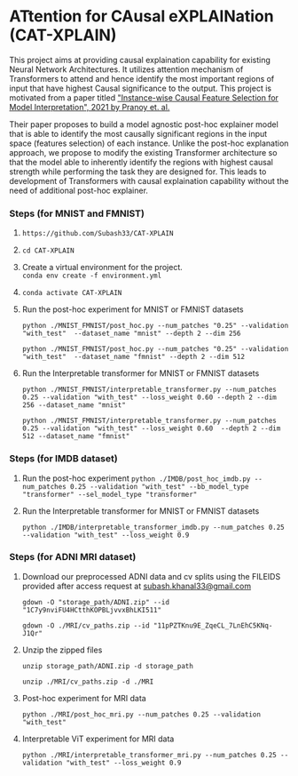 # ATtention for CAusal eXPLAINation (CAT-XPLAIN)
This project aims at providing causal explaination capability for existing Neural Network Architectures. It utilizes attention mechanism of Transformers to attend and hence identify the most important regions of input that have highest Causal significance to the output. This project is motivated from a paper titled ["Instance-wise Causal Feature Selection for Model Interpretation", 2021 by Pranoy et. al.](https://openaccess.thecvf.com/content/CVPR2021W/CiV/papers/Panda_Instance-Wise_Causal_Feature_Selection_for_Model_Interpretation_CVPRW_2021_paper.pdf) 

Their paper proposes to build a model agnostic post-hoc explainer model that is able to identify the most causally significant regions in the input space (features selection) of each instance. Unlike the post-hoc explanation approach, we propose to modify the existing Transformer architecture so that the model able to inherently identify the regions with highest causal strength while performing the task they are designed for. This leads to development of Transformers with causal explaination capability without the need of additional post-hoc explainer.


### Steps (for MNIST and FMNIST)

1. `https://github.com/Subash33/CAT-XPLAIN`
2. `cd CAT-XPLAIN`
3. Create a virtual environment for the project.\
    `conda env create -f environment.yml`
4.  `conda activate CAT-XPLAIN`
5. Run the post-hoc experiment for MNIST or FMNIST datasets

    `python ./MNIST_FMNIST/post_hoc.py --num_patches "0.25" --validation "with_test"  --dataset_name "mnist" --depth 2 --dim 256`

    `python ./MNIST_FMNIST/post_hoc.py --num_patches "0.25" --validation "with_test"  --dataset_name "fmnist" --depth 2 --dim 512`

6. Run the Interpretable transformer for MNIST or FMNIST datasets

    `python ./MNIST_FMNIST/interpretable_transformer.py --num_patches 0.25 --validation "with_test" --loss_weight 0.60 --depth 2 --dim 256 --dataset_name "mnist"`

    `python ./MNIST_FMNIST/interpretable_transformer.py --num_patches 0.25 --validation "with_test" --loss_weight 0.60  --depth 2 --dim 512 --dataset_name "fmnist"`

### Steps (for IMDB dataset)
1. Run the post-hoc experiment 
    `python ./IMDB/post_hoc_imdb.py --num_patches 0.25 --validation "with_test" --bb_model_type "transformer" --sel_model_type "transformer"`


2. Run the Interpretable transformer for MNIST or FMNIST datasets

    `python ./IMDB/interpretable_transformer_imdb.py --num_patches 0.25 --validation "with_test" --loss_weight 0.9`


### Steps (for ADNI MRI dataset)

1. Download our preprocessed ADNI data and cv splits using the FILEIDS provided after access request at subash.khanal33@gmail.com
    
    `gdown -O "storage_path/ADNI.zip" --id "1C7y9nviFU4HCtthKOPBLjvvxBhLKI511"`

    `gdown -O ./MRI/cv_paths.zip --id "11pPZTKnu9E_ZqeCL_7LnEhC5KNq-J1Qr"`


2. Unzip the zipped files

    `unzip storage_path/ADNI.zip -d storage_path`

    `unzip ./MRI/cv_paths.zip -d ./MRI`

3. Post-hoc experiment for MRI data

    `python ./MRI/post_hoc_mri.py --num_patches 0.25 --validation "with_test"`

4. Interpretable ViT experiment for MRI data

    `python ./MRI/interpretable_transformer_mri.py --num_patches 0.25 --validation "with_test" --loss_weight 0.9`



